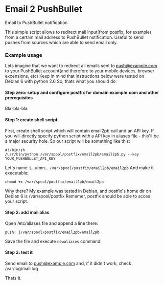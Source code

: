 Email 2 PushBullet
========

Email to PushBullet notification


This simple script allows to redirect mail input(from postfix, for example) from a certain mail address to PushBullet notification. Useful to send pushes from sources which are able to send email only.


### Example usage

Lets imagine that we want to redirect all emails sent to push@example.com to your PushBullet account(and therefore to your mobile devices, browser excensions, etc)
Keep in mind that instructions below were tested on Debian 6 with python 2.6
So, thats what you should do:

#### Step zero: setup and configure postfix for domain example.com and other prerequisites

Bla-bla-bla

#### Step 1: create shell script

First, create shell script which will contain email2pb call and an API key. If you will directly specify python script with a API key in aliases file - this'll be a major security hole.
So our script will be something like this:

```
#!/bin/sh
/usr/bin/python /var/spool/postfix/email2pb/email2pb.py --key YOUR_PUSHBULLET_API_KEY
```

Let's name it...umm... `/var/spool/postfix/email2pb/email2pb`
And make it executable:

```
chmod +x /var/spool/postfix/email2pb/email2pb
```

Why there? My example was tested in Debian, and postfix's home dir on Debian 6 is /var/spool/postfix
Rememer, postfix should be able to acces your script.


#### Step 2: add mail alias

Open /etc/aliases file and append a line there:

```
push: |/var/spool/postfix/email2pb/email2pb
```
Save the file and execute `newaliases` command.

#### Step 3: test it

Send email to push@example.com and, if it didn't work, check /var/log/mail.log


Thats it.
